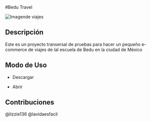 #Bedu Travel

![Imagende viajes](./img/bg.jpg)

## Descripción

Este es un proyecto transersal de pruebas para hacer un pequeño e-commerce
de viajes de lal escuela de Bedu en la ciudad de México

## Modo de Uso 

- Descargar

- Abrir

## Contribuciones 

@lizzie136
@lavidaesfacil